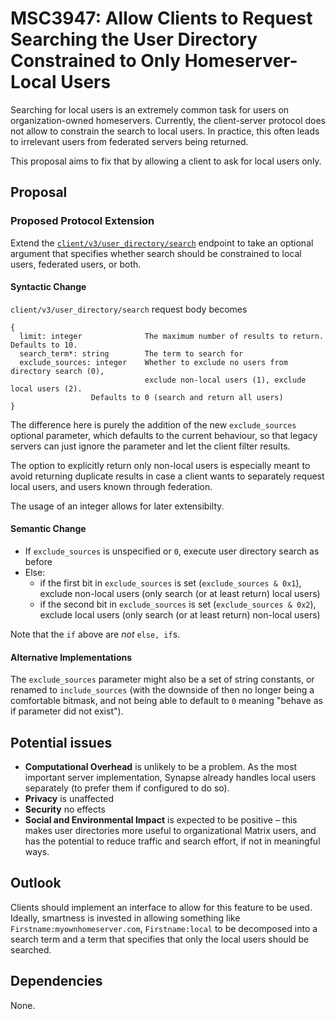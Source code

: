 # MSC3947: Allow Clients to Request Searching the User Directory Constrained to Only Homeserver-Local Users

Searching for local users is an extremely common task for users on
organization-owned homeservers. Currently, the client-server protocol does not
allow to constrain the search to local users. In practice, this often leads to
irrelevant users from federated servers being returned.

This proposal aims to fix that by allowing a client to ask for local users
only.


## Proposal

### Proposed Protocol Extension

Extend the
[`client/v3/user_directory/search`](https://matrix.org/docs/api/#post-/_matrix/client/v3/user_directory/search)
endpoint to take an optional argument that specifies whether search should be
constrained to local users, federated users, or both.

#### Syntactic Change

`client/v3/user_directory/search` request body becomes

```text
{
  limit: integer              The maximum number of results to return. Defaults to 10.
  search_term*: string        The term to search for
  exclude_sources: integer    Whether to exclude no users from directory search (0),
                              exclude non-local users (1), exclude local users (2).
			      Defaults to 0 (search and return all users)
}
```

The difference here is purely the addition of the new `exclude_sources`
optional parameter, which defaults to the current behaviour, so that legacy
servers can just ignore the parameter and let the client filter results.

The option to explicitly return only non-local users is especially meant to
avoid returning duplicate results in case a client wants to separately request
local users, and users known through federation.

The usage of an integer allows for later extensibilty.

#### Semantic Change

* If `exclude_sources` is unspecified or `0`, execute user directory search as before
* Else:
  * if the first bit in `exclude_sources` is set (`exclude_sources & 0x1`),
    exclude non-local users (only search (or at least return) local users)
  * if the second bit in `exclude_sources` is set (`exclude_sources & 0x2`), 
    exclude local users (only search (or at least return) non-local users)

Note that the `if` above are *not* `else, if`s.

#### Alternative Implementations

The `exclude_sources` parameter might also be a set of string constants, or
renamed to `include_sources` (with the downside of then no longer being a
comfortable bitmask, and not being able to default to `0` meaning "behave as if
parameter did not exist").

## Potential issues

* **Computational Overhead** is unlikely to be a problem. As the most important
  server implementation, Synapse already handles local users separately (to
  prefer them if configured to do so).
* **Privacy** is unaffected
* **Security** no effects
* **Social and Environmental Impact** is expected to be positive – this makes
  user directories more useful to organizational Matrix users, and has the
  potential to reduce traffic and search effort, if not in meaningful ways.

## Outlook

Clients should implement an interface to allow for this feature to be used.
Ideally, smartness is invested in allowing something like
`Firstname:myownhomeserver.com`, `Firstname:local` to be decomposed into a
search term and a term that specifies that only the local users should be
searched.

## Dependencies

None.
